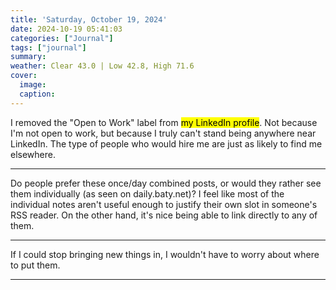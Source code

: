 ```yaml
---
title: 'Saturday, October 19, 2024'
date: 2024-10-19 05:41:03
categories: ["Journal"]
tags: ["journal"]
summary: 
weather: Clear 43.0 | Low 42.8, High 71.6
cover: 
  image: 
  caption: 
---
```


I removed the "Open to Work" label from <mark>my LinkedIn profile</mark>. Not because I'm not open to work, but because I truly can't stand being anywhere near LinkedIn. The type of people who would hire me are just as likely to find me elsewhere.

----

Do people prefer these once/day combined posts, or would they rather see them individually (as seen on daily.baty.net)? I feel like most of the individual notes aren't useful enough to justify their own slot in someone's RSS reader. On the other hand, it's nice being able to link directly to any of them.

----

If I could stop bringing new things in, I wouldn't have to worry about where to put them.

----

